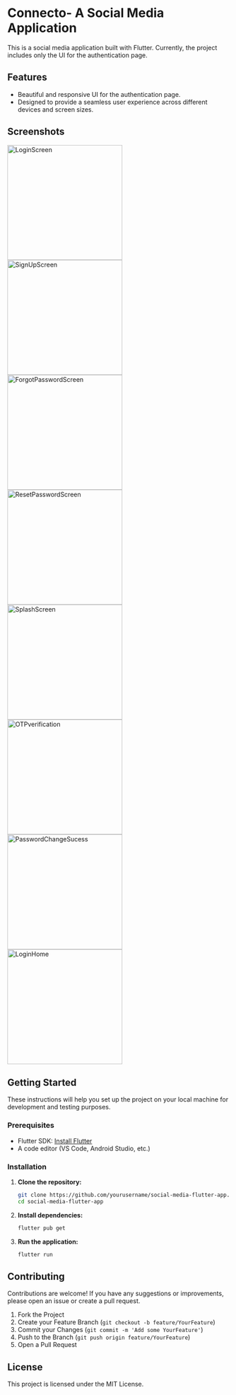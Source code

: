 # Connecto- A Social Media Application

This is a social media application built with Flutter. Currently, the project includes only the UI for the authentication page.

## Features

- Beautiful and responsive UI for the authentication page.
- Designed to provide a seamless user experience across different devices and screen sizes.

## Screenshots

<img src="https://github.com/s4rath/connecto-socialApp/assets/83325357/7e142800-32a9-4ec5-bbca-dd895ff2239b" alt="LoginScreen" width="260"/>
<img src="https://github.com/s4rath/connecto-socialApp/assets/83325357/cee6df82-f9da-408f-a225-69409600aba6" alt="SignUpScreen" width="260"/>
<img src="https://github.com/s4rath/connecto-socialApp/assets/83325357/a3bba592-922b-4925-847e-b811851747c1" alt="ForgotPasswordScreen" width="260"/>
<img src="https://github.com/s4rath/connecto-socialApp/assets/83325357/348ad3b3-0a6e-413b-a312-74972dd00ee3" alt="ResetPasswordScreen" width="260"/>
<img src="https://github.com/s4rath/connecto-socialApp/assets/83325357/17105182-259a-4705-994c-0428d861b55a" alt="SplashScreen" width="260"/>
<img src="https://github.com/s4rath/connecto-socialApp/assets/83325357/44017b37-66c1-445f-9f36-1a1dbe713860" alt="OTPverification" width="260"/>
<img src="https://github.com/s4rath/connecto-socialApp/assets/83325357/29fed9d2-443f-497d-9807-1c36087abb94" alt="PasswordChangeSucess" width="260"/>
<img src="https://github.com/s4rath/connecto-socialApp/assets/83325357/cd98d4c3-223b-47e1-8b53-3837b1466da6" alt="LoginHome" width="260"/>

## Getting Started

These instructions will help you set up the project on your local machine for development and testing purposes.

### Prerequisites

- Flutter SDK: [Install Flutter](https://flutter.dev/docs/get-started/install)
- A code editor (VS Code, Android Studio, etc.)

### Installation

1. **Clone the repository:**
    ```bash
    git clone https://github.com/yourusername/social-media-flutter-app.git
    cd social-media-flutter-app
    ```

2. **Install dependencies:**
    ```bash
    flutter pub get
    ```

3. **Run the application:**
    ```bash
    flutter run
    ```

## Contributing

Contributions are welcome! If you have any suggestions or improvements, please open an issue or create a pull request.

1. Fork the Project
2. Create your Feature Branch (`git checkout -b feature/YourFeature`)
3. Commit your Changes (`git commit -m 'Add some YourFeature'`)
4. Push to the Branch (`git push origin feature/YourFeature`)
5. Open a Pull Request

## License

This project is licensed under the MIT License. 
